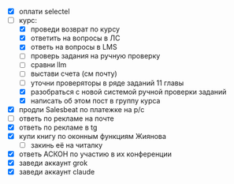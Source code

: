 - [x] оплати selectel
- [ ] курс:
	- [x] проведи возврат по курсу
	- [x] ответить на вопросы в ЛС
	- [x] ответь на вопросы в LMS
	- [ ] проверь задания на ручную проверку
	- [ ] сравни llm
	- [ ] выстави счета (см почту)
	- [ ] уточни проверяторы в ряде заданий 11 главы
	- [x] разобраться с новой системой ручной проверки заданий
	- [x] написать об этом пост в группу курса
- [x] продли Salesbeat по платежке на р/с
- [ ] ответь по рекламе на почте
- [x] ответь по рекламе в tg
- [x] купи книгу по оконным функциям Жиянова
	- [ ] закинь её на читалку
- [x] ответь АСКОН по участию в их конференции
- [x] заведи аккаунт grok
- [x] заведи аккаунт claude
